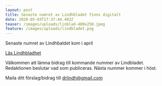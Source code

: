 ```yaml
---
layout: post
title: Senaste numret av Lindhbladet finns digitalt
date: 2020-05-03T17:37:44.492Z
teaser: /images/uploads/linblad-400x250.jpeg
feature: /images/uploads/lindbladet.png
---
```

Senaste numret av Lindhbaldet kom i april

[Läs Lindhbladhet](/images/uploads/Lindhbladet_1_2020-web.pdf)

Välkommen att lämna bidrag till kommande nummer av Lindbladet. Redaktionen beslutar vad som publiceras. Nästa nummer kommer i höst.

Maila ditt förslag/bidrag till drlindh@gmail.com